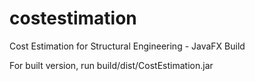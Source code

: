 costestimation
==============

Cost Estimation for Structural Engineering - JavaFX Build

For built version, run build/dist/CostEstimation.jar
